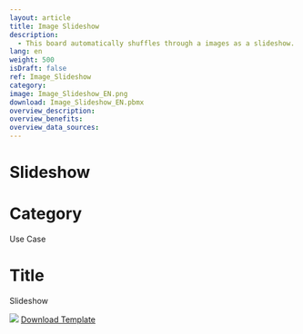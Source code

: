 ```yaml
---
layout: article
title: Image Slideshow
description: 
  - This board automatically shuffles through a images as a slideshow.
lang: en
weight: 500
isDraft: false
ref: Image_Slideshow
category:
image: Image_Slideshow_EN.png
download: Image_Slideshow_EN.pbmx
overview_description:
overview_benefits:
overview_data_sources:
---
```

# Slideshow 


# Category
Use Case

# Title 
Slideshow

![](Slideshow-EN.png)
[Download Template](Slideshow-EN.pbmx?raw=true)